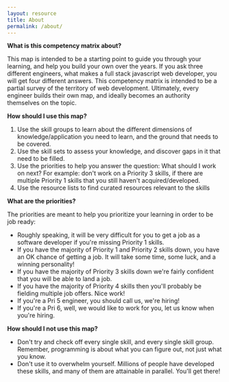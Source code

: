 ```yaml
---
layout: resource
title: About
permalink: /about/
---
```


**What is this competency matrix about?**

This map is intended to be a starting point to guide you through your learning, and help you build your own over the years.
If you ask three different engineers, what makes a full stack javascript web developer, you will get four different answers. This competency matrix is intended to be a partial survey of the territory of web development. Ultimately, every engineer builds their own map, and ideally becomes an authority themselves on the topic.

**How should I use this map?**

1. Use the skill groups to learn about the different dimensions of knowledge/application you need to learn, and the ground that needs to be covered.
2. Use the skill sets to assess your knowledge, and discover gaps in it that need to be filled.
3. Use the priorities to help you answer the question: What should I work on next? For example: don't work on a Priority 3 skills, if there are multiple Priority 1 skills that you still haven't acquired/developed.
4. Use the resource lists to find curated resources relevant to the skills

**What are the priorities?**

The priorities are meant to help you prioritize your learning in order to be job ready:
- Roughly speaking, it will be very difficult for you to get a job as a software developer if you're missing Priority 1 skills.
- If you have the majority of Priority 1 and Priority 2 skills down, you have an OK chance of getting a job. It will take some time, some luck, and a winning personality!
- If you have the majority of Priority 3 skills down we're fairly confident that you will be able to land a job.
- If you have the majority of Priority 4 skills then you'll probably be fielding multiple job offers. Nice work!
- If you're a Pri 5 engineer, you should call us, we're hiring!
- If you're a Pri 6, well, we would like to work for you, let us know when you're hiring. 

**How should I not use this map?**

- Don't try and check off every single skill, and every single skill group. Remember, programming is about what you can figure out, not just what you know.
- Don't use it to overwhelm yourself. Millions of people have developed these skills, and many of them are attainable in parallel. You'll get there!
